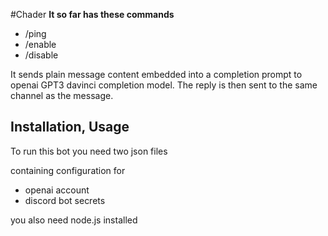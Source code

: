 #Chader
<b>It so far has these commands</b>
- /ping
- /enable
- /disable

It sends plain message content embedded into a completion prompt to openai GPT3 davinci completion model.
The reply is then sent to the same channel as the message.

## Installation, Usage

To run this bot you need two json files 

containing configuration for

- openai account
- discord bot secrets

you also need node.js installed
